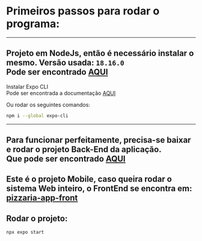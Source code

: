 # Primeiros passos para rodar o programa:

---
Projeto em NodeJs, então é necessário instalar o mesmo. Versão usada: `18.16.0`
\
Pode ser encontrado [AQUI](https://nodejs.org/dist/v18.16.0/)
---
Instalar Expo CLI\
Pode ser encontrada a documentação [AQUI](https://docs.expo.dev)

Ou rodar os seguintes comandos:
```bash
npm i --global expo-cli    
```
---
Para funcionar perfeitamente, precisa-se baixar e rodar o projeto Back-End da aplicação.
\
Que pode ser encontrado [AQUI](https://www.postgresql.org/download/)
---
Este é o projeto Mobile, caso queira rodar o sistema Web inteiro, o FrontEnd se encontra em:
[pizzaria-app-front](https://github.com/JoaoBoll/pizzaria-app-back)
---
## Rodar o projeto:
```bash
npx expo start
```
